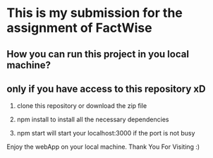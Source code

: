 # This is my submission for the assignment of FactWise


## How you can run this project in you local machine?
## only if you have access to this repository xD

1. clone this repository or download the zip file

2. npm install to install all the necessary dependencies

3. npm start will start your localhost:3000 if the port is not busy

Enjoy the webApp on your local machine. Thank You For Visiting :)
